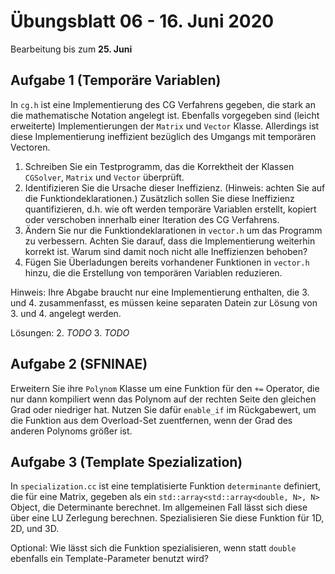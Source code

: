 # Übungsblatt 06 - 16. Juni 2020
Bearbeitung bis zum **25. Juni**

## Aufgabe 1 (Temporäre Variablen)
In `cg.h` ist eine Implementierung des CG Verfahrens gegeben, die stark an die mathematische Notation angelegt ist.
Ebenfalls vorgegeben sind (leicht erweiterte) Implementierungen der `Matrix` und `Vector` Klasse. Allerdings ist
diese Implementierung ineffizient bezüglich des Umgangs mit temporären Vectoren.
1. Schreiben Sie ein Testprogramm, das die Korrektheit der Klassen `CGSolver`, `Matrix` und `Vector` überprüft. 
2. Identifizieren Sie die Ursache dieser Ineffizienz. (Hinweis: achten Sie auf die Funktiondeklarationen.) Zusätzlich
   sollen Sie diese Ineffizienz quantifizieren, d.h. wie oft werden temporäre Variablen erstellt, kopiert oder
   verschoben innerhalb einer Iteration des CG Verfahrens.
3. Ändern Sie nur die Funktiondeklarationen in `vector.h` um das Programm zu verbessern. Achten Sie darauf, dass die
   Implementierung weiterhin korrekt ist. Warum sind damit noch nicht alle Ineffizienzen behoben?
4. Fügen Sie Überladungen bereits vorhandener Funktionen in `vector.h` hinzu, die die Erstellung von temporären Variablen
   reduzieren.

Hinweis: Ihre Abgabe braucht nur eine Implementierung enthalten, die 3. und 4. zusammenfasst, es müssen keine separaten
Datein zur Lösung von 3. und 4. angelegt werden.

Lösungen:
2. *TODO*
3. *TODO*

## Aufgabe 2 (SFNINAE)
Erweitern Sie ihre `Polynom` Klasse um eine Funktion für den `+=` Operator, die nur dann kompiliert wenn das Polynom
auf der rechten Seite den gleichen Grad oder niedriger hat. Nutzen Sie dafür `enable_if` im Rückgabewert, um die Funktion
aus dem Overload-Set zuentfernen, wenn der Grad des anderen Polynoms größer ist.

## Aufgabe 3 (Template Spezialization)
In `specialization.cc` ist eine templatisierte Funktion `determinante` definiert, die für eine Matrix, gegeben als ein
`std::array<std::array<double, N>, N>` Object, die Determinante berechnet. Im allgemeinen Fall lässt sich diese über eine
LU Zerlegung berechnen. Spezialisieren Sie diese Funktion für 1D, 2D, und 3D.

Optional: Wie lässt sich die Funktion spezialisieren, wenn statt `double` ebenfalls ein Template-Parameter benutzt wird? 

